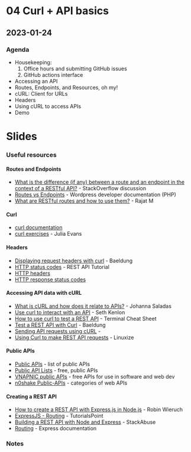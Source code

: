 # 04 Curl + API basics

## 2023-01-24

### Agenda

- Housekeeping:
  1. Office hours and submitting GitHub issues
  2. GitHub actions interface
- Accessing an API
- Routes, Endpoints, and Resources, oh my!
- cURL: Client for URLs
- Headers
- Using cURL to access APIs
- Demo

# Slides



### Useful resources

#### Routes and Endpoints

- [What is the difference (if any) between a route and an endpoint in the context of a RESTful API?](https://stackoverflow.com/questions/56075017/what-is-the-difference-if-any-between-a-route-and-an-endpoint-in-the-context-o) - StackOverflow discussion
- [Routes vs Endpoints](https://developer.wordpress.org/rest-api/extending-the-rest-api/routes-and-endpoints/#routes-vs-endpoints) - Wordpress developer documentation (PHP)
- [What are RESTful routes and how to use them?](https://rajat-m.medium.com/what-are-restful-routes-and-how-to-use-them-929129ae7bf6) - Rajat M

#### Curl 

- [curl documentation](https://curl.se/)
- [curl exercises](https://jvns.ca/blog/2019/08/27/curl-exercises/) - Julia Evans

#### Headers

- [Displaying request headers with curl](https://www.baeldung.com/linux/curl-request-headers) - Baeldung
- [HTTP status codes](https://www.restapitutorial.com/httpstatuscodes.html) - REST API Tutorial
- [HTTP headers](https://developer.mozilla.org/en-US/docs/Web/HTTP/Headers)
- [HTTP response status codes](https://developer.mozilla.org/en-US/docs/Web/HTTP/Status)

#### Accessing API data with cURL

- [What is cURL and how does it relate to APIs?](https://developer.ibm.com/articles/what-is-curl-command/) - Johanna Saladas
- [Use curl to interact with an API](https://www.redhat.com/sysadmin/use-curl-api) - Seth Kenlon
- [How to use curl to test a REST API](https://terminalcheatsheet.com/guides/curl-rest-api) - Terminal Cheat Sheet
- [Test a REST API with Curl](https://www.baeldung.com/curl-rest) - Baeldung
- [Sending API requests using cURL](https://docs.oracle.com/en/cloud/saas/marketing/eloqua-develop/Developers/GettingStarted/APIRequests/curl-requests.htm) - 
- [Using Curl to make REST API requests](https://linuxize.com/post/curl-rest-api/) - Linuxize

#### Public APIs

- [Public APIs](https://github.com/public-apis/public-apis) - list of public APIs
- [Public API Lists](https://github.com/public-api-lists/public-api-lists) - free, public APIs
- [VNAPNIC public APIs](https://github.com/VNAPNIC/public-apis) - free APIs for use in software and web dev
- [n0shake Public-APIs](https://github.com/n0shake/Public-APIs) - categories of web APIs

#### Creating a REST API

- [How to create a REST API with Express.js in Node.js](https://www.robinwieruch.de/node-express-server-rest-api/) - Robin Wieruch
- [ExpressJS - Routing](https://www.tutorialspoint.com/expressjs/expressjs_routing.htm) - TutorialsPoint
- [Building a REST API with Node and Express](https://stackabuse.com/building-a-rest-api-with-node-and-express/) - StackAbuse
- [Routing](https://expressjs.com/en/guide/routing.html) - Express documentation

### Notes

